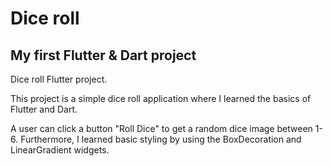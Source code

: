 # Dice roll

## My first Flutter & Dart project
Dice roll Flutter project.

This project is a simple dice roll application where I learned the basics of Flutter and Dart.

A user can click a button "Roll Dice" to get a random dice image between 1-6.
Furthermore, I learned basic styling by using the BoxDecoration and LinearGradient widgets.


